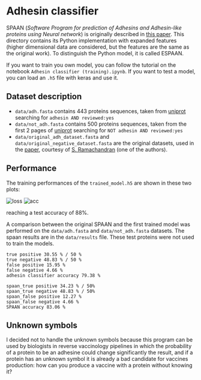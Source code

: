 # Adhesin classifier 

SPAAN (*Software Program for prediction of Adhesins and Adhesin-like proteins using Neural network*) is originally described in 
[this paper](https://pubmed.ncbi.nlm.nih.gov/15374866/). This directory contains its Python implementation with expanded features (higher dimensional data are considered, but the features are the same as the original work). To distinguish the Python model, it is called ESPAAN.

If you want to train you own model, you can follow the tutorial on the notebook `Adhesin classifier (training).ipynb`. 
If you want to test a model, you can load an `.h5` file with keras and use it.

## Dataset description

- `data/adh.fasta` contains 443 proteins sequences, taken from [uniprot](https://www.uniprot.org/) searching for `adhesin AND reviewed:yes`
- `data/not_adh.fasta` contains 500 proteins sequences, taken from the first 2 pages of [uniprot](https://www.uniprot.org/) searching for `NOT adhesin AND reviewed:yes`
- `data/original_adh_dataset.fasta` and `data/original_negative_dataset.fasta` are the original datasets, used in the [paper](https://pubmed.ncbi.nlm.nih.gov/15374866/), courtesy of [S. Ramachandran](https://sites.google.com/view/ramuigib/home) (one of the authors).

## Performance

The training performances of the `trained_model.h5` are shown in these two plots:

![loss](https://user-images.githubusercontent.com/62892813/200617266-4cc80054-f90b-49da-bb04-77a23cbefac9.png)
![acc](https://user-images.githubusercontent.com/62892813/200617271-75c65bff-f439-469d-bdce-72e6115e2984.png)

reaching a test accuracy of 88%.

A comparison between the original SPAAN and the first trained model was performed on the `data/adh.fasta` and `data/not_adh.fasta` datasets. The spaan results are in the `data/results` file. These test proteins were not used to train the models. 

```
true positive 30.55 % / 50 %
true negative 48.83 % / 50 %
false positive 15.95 %
false negative 4.66 %
adhesin classifier accuracy 79.38 %

spaan_true positive 34.23 % / 50%
spaan_true negative 48.83 % / 50%
spaan_false positive 12.27 %
spaan_false negative 4.66 %
SPAAN accuracy 83.06 %
```

## Unknown symbols

I decided not to handle the unknown symbols because this program can be used by biologists in reverse vaccinology pipelines in which the probability of a protein to be an adhesine could change significantly the result, and if a protein has an unknown symbol it is already a bad candidate for vaccines production: how can you produce a vaccine with a protein without knowing it?
